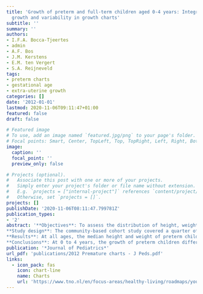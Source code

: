 ```yaml
---
title: 'Growth of preterm and full-term children aged 0-4 years: Integrating median
  growth and variability in growth charts'
subtitle: ''
summary: ''
authors:
- I.F.A. Bocca-Tjeertes
- admin
- A.F. Bos
- J.M. Kerstens
- E.M. ten Vergert
- S.A. Reijneveld
tags:
- preterm charts
- gestational age
- extra-uterine growth
categories: []
date: '2012-01-01'
lastmod: 2020-11-06T09:11:47+01:00
featured: false
draft: false

# Featured image
# To use, add an image named `featured.jpg/png` to your page's folder.
# Focal points: Smart, Center, TopLeft, Top, TopRight, Left, Right, BottomLeft, Bottom, BottomRight.
image:
  caption: ''
  focal_point: ''
  preview_only: false

# Projects (optional).
#   Associate this post with one or more of your projects.
#   Simply enter your project's folder or file name without extension.
#   E.g. `projects = ["internal-project"]` references `content/project/deep-learning/index.md`.
#   Otherwise, set `projects = []`.
projects: []
publishDate: '2020-11-06T08:11:47.799781Z'
publication_types:
- '2'
abstract: '**Objectives**: To assess the distribution of height, weight, and head circumference (HC) in preterm infants for ages 0-4 years, by gestational age (GA) and sex, and to construct growth reference charts for preterm-born children, again by GA and sex, for monitoring growth in clinical practice. 
**Study design**: The community-based cohort study covered a quarter of The Netherlands. 1690 preterm infants (GA, 25-35+6 weeks) and a random sample of 634 full-term control infants (GA 38-41+6), who were followed from birth to 4 years of age. Height, weight, and HC were regularly assessed during routine well-child visits and data were retrospectively collected.
**Results**: At all ages, the median height and weight of preterm children were lower compared with full-term children. Growth depended on the child’s GA. Increase in HC showed an early catch-up and was similar to full-term children by the age of 1. Height, weight, and HC were more variable in boys, particularly in the very preterm children. 
**Conclusions**: At 0 to 4 years, the growth of preterm children differed from that of full-term children and depended on their GA. The greater variability of growth in boys suggests that they are more vulnerable to the complications of preterm birth that influence growth. These growth charts are the most precise tools currently available for monitoring growth in preterm children.'
publication: '*Journal of Pediatrics*'
url_pdf: 'publications/2012 Premature charts - J Peds.pdf'
links:
  - icon_pack: fas
    icon: chart-line
    name: Charts
    url: 'https://www.tno.nl/en/focus-areas/healthy-living/roadmaps/youth/growth-charts-for-preterm-infants/'
---
```

